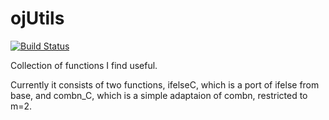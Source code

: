 ojUtils
=======
[![Build Status](https://travis-ci.org/ojessen/ojUtils.svg?branch=master)](https://travis-ci.org/ojessen/ojUtils)

Collection of functions I find useful.

Currently it consists of two functions, ifelseC, which is a port of ifelse from base, and combn_C, which is a simple adaptaion of combn, restricted to m=2.
